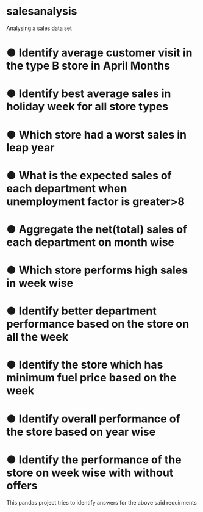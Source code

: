 # salesanalysis
Analysing a sales data set


# ● Identify average customer visit in the type B store in April Months

# ● Identify best average sales in holiday week for all store types

# ● Which store had a worst sales in leap year

# ● What is the expected sales of each department when unemployment factor is greater>8

# ● Aggregate the net(total) sales of each department on month wise

# ● Which store performs high sales in week wise

# ● Identify better department performance based on the store on all the week

# ● Identify the store which has minimum fuel price based on the week

# ● Identify overall performance of the store based on year wise

# ● Identify the performance of the store on week wise with without offers

This pandas project tries to identify answers for the above said requirments
